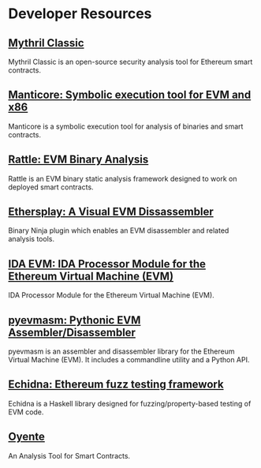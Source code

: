 Developer Resources
=========================   

## [Mythril Classic](https://github.com/ConsenSys/mythril)   

Mythril Classic is an open-source security analysis tool for Ethereum smart contracts.   

## [Manticore: Symbolic execution tool for EVM and x86](https://github.com/trailofbits/manticore)   

Manticore is a symbolic execution tool for analysis of binaries and smart contracts.

## [Rattle: EVM Binary Analysis](https://github.com/trailofbits/rattle)

Rattle is an EVM binary static analysis framework designed to work on deployed smart contracts.   

## [Ethersplay: A Visual EVM Dissassembler](https://github.com/trailofbits/ethersplay)   

Binary Ninja plugin which enables an EVM disassembler and related analysis tools.   

## [IDA EVM: IDA Processor Module for the Ethereum Virtual Machine (EVM)](https://github.com/trailofbits/ida-evm)   

IDA Processor Module for the Ethereum Virtual Machine (EVM).   

## [pyevmasm: Pythonic EVM Assembler/Disassembler](https://github.com/trailofbits/pyevmasm)   

pyevmasm is an assembler and disassembler library for the Ethereum Virtual Machine (EVM). It includes a commandline utility and a Python API.   

## [Echidna: Ethereum fuzz testing framework](https://github.com/trailofbits/echidna)   

Echidna is a Haskell library designed for fuzzing/property-based testing of EVM code.   

## [Oyente](https://github.com/melonproject/oyente)   

An Analysis Tool for Smart Contracts.
